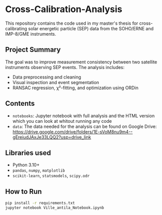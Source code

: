 # Cross-Calibration-Analysis
This repository contains the code used in my master's thesis for cross-calibrating solar energetic particle (SEP) data from the SOHO/ERNE and IMP-8/GME instruments.

## Project Summary

The goal was to improve measurement consistency between two satellite instruments observing SEP events. The analysis includes:
- Data preprocessing and cleaning
- Visual inspection and event segmentation
- RANSAC regression, χ²-fitting, and optimization using ORDin

## Contents

- `notebooks`: Jupyter notebook with full analysis and the HTML version which you can look at whitout running any code
- `data`: The data needed for the analysis can be found on Google Drive: https://drive.google.com/drive/folders/1E-sVoM8nu9m4--gEreiudJAxJe33LQQ2?usp=drive_link

## Libraries used

- Python 3.10+
- `pandas`, `numpy`, `matplotlib`
- `scikit-learn`, `statsmodels`, `scipy.odr`

## How to Run

```bash
pip install -r requirements.txt
jupyter notebook Ville_antila_Notebook.ipynb
